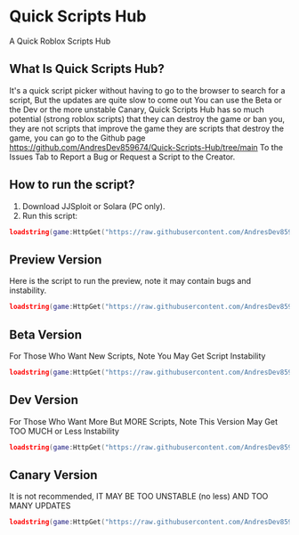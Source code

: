# Quick Scripts Hub

A Quick Roblox Scripts Hub

## What Is Quick Scripts Hub?

It's a quick script picker without having to go to the browser to search for a script, But the updates are quite slow to come out You can use the Beta or the Dev or the more unstable Canary, Quick Scripts Hub has so much potential (strong roblox scripts) that they can destroy the game or ban you, they are not scripts that improve the game they are scripts that destroy the game, you can go to the Github page https://github.com/AndresDev859674/Quick-Scripts-Hub/tree/main To the Issues Tab to Report a Bug or Request a Script to the Creator.

## How to run the script?

1. Download JJSploit or Solara (PC only).
2. Run this script:

```lua
loadstring(game:HttpGet("https://raw.githubusercontent.com/AndresDev859674/Quick-Scripts-Hub/main/main.lua"))()
````

## Preview Version

Here is the script to run the preview, note it may contain bugs and instability.

```lua
loadstring(game:HttpGet("https://raw.githubusercontent.com/AndresDev859674/Quick-Scripts-Hub/main/preview.lua"))()
````

## Beta Version

For Those Who Want New Scripts, Note You May Get Script Instability

```lua
loadstring(game:HttpGet("https://raw.githubusercontent.com/AndresDev859674/Quick-Scripts-Hub/main/beta.lua"))()
````

## Dev Version

For Those Who Want More But MORE Scripts, Note This Version May Get TOO MUCH or Less Instability

```lua
loadstring(game:HttpGet("https://raw.githubusercontent.com/AndresDev859674/Quick-Scripts-Hub/main/dev.lua"))()
````

## Canary Version

It is not recommended, IT MAY BE TOO UNSTABLE (no less) AND TOO MANY UPDATES

```lua
loadstring(game:HttpGet("https://raw.githubusercontent.com/AndresDev859674/Quick-Scripts-Hub/main/canary.lua"))()
````
